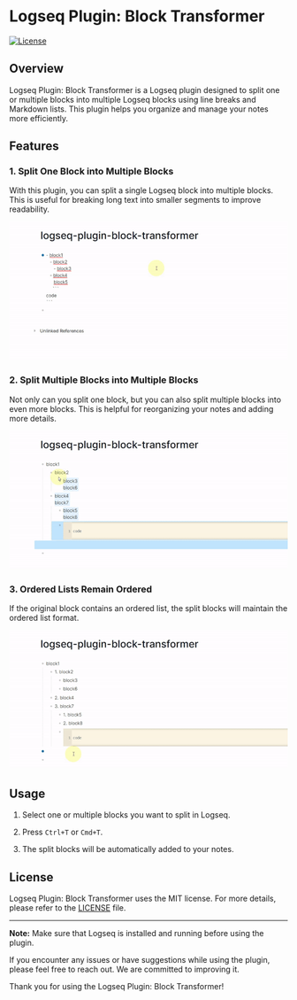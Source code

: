 # Logseq Plugin: Block Transformer

[![License](https://img.shields.io/badge/license-MIT-blue.svg)](https://opensource.org/licenses/MIT)

## Overview

Logseq Plugin: Block Transformer is a Logseq plugin designed to split one or multiple blocks into multiple Logseq blocks using line breaks and Markdown lists. This plugin helps you organize and manage your notes more efficiently.

## Features

### 1. Split One Block into Multiple Blocks

With this plugin, you can split a single Logseq block into multiple blocks. This is useful for breaking long text into smaller segments to improve readability.

![paste with head](src/asserts/demo1.gif)

### 2. Split Multiple Blocks into Multiple Blocks

Not only can you split one block, but you can also split multiple blocks into even more blocks. This is helpful for reorganizing your notes and adding more details.

![paste with head](src/asserts/demo2.gif)

### 3. Ordered Lists Remain Ordered

If the original block contains an ordered list, the split blocks will maintain the ordered list format.

![paste with head](src/asserts/demo3.gif)

## Usage

1. Select one or multiple blocks you want to split in Logseq.

2. Press `Ctrl+T` or `Cmd+T`.

3. The split blocks will be automatically added to your notes.

## License

Logseq Plugin: Block Transformer uses the MIT license. For more details, please refer to the [LICENSE](LICENSE) file.

---

**Note:** Make sure that Logseq is installed and running before using the plugin.

If you encounter any issues or have suggestions while using the plugin, please feel free to reach out. We are committed to improving it.

Thank you for using the Logseq Plugin: Block Transformer!